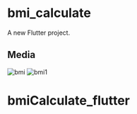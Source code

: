 # bmi_calculate

A new Flutter project.

## Media

![bmi](https://github.com/ahammedSumon/bmiCalculate_flutter/assets/112623730/f8c3ce62-fe1f-4c32-aa37-9fcab57cbd1e)
![bmi1](https://github.com/ahammedSumon/bmiCalculate_flutter/assets/112623730/67bbe00a-38a7-4f45-86fb-219621fb06fb)

# bmiCalculate_flutter

